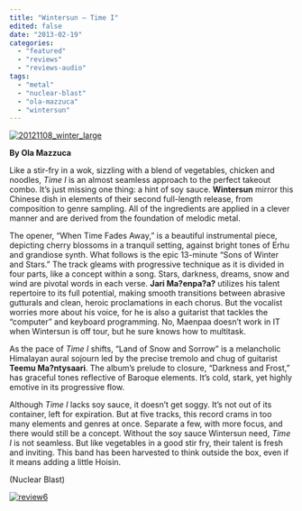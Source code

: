 ```yaml
---
title: "Wintersun – Time I"
edited: false
date: "2013-02-19"
categories:
  - "featured"
  - "reviews"
  - "reviews-audio"
tags:
  - "metal"
  - "nuclear-blast"
  - "ola-mazzuca"
  - "wintersun"
---
```


[![20121108_winter_large](http://www.hellbound.ca/wp-content/uploads/2013/02/20121108_winter_large-590x394.jpg)](http://www.hellbound.ca/wp-content/uploads/2013/02/20121108_winter_large.jpg)

**By Ola Mazzuca**

Like a stir-fry in a wok, sizzling with a blend of vegetables, chicken and noodles, _Time I_ is an almost seamless approach to the perfect takeout combo. It’s just missing one thing: a hint of soy sauce. **Wintersun** mirror this Chinese dish in elements of their second full-length release, from composition to genre sampling. All of the ingredients are applied in a clever manner and are derived from the foundation of melodic metal.

The opener, “When Time Fades Away,” is a beautiful instrumental piece, depicting cherry blossoms in a tranquil setting, against bright tones of Erhu and grandiose synth. What follows is the epic 13-minute “Sons of Winter and Stars.” The track gleams with progressive technique as it is divided in four parts, like a concept within a song. Stars, darkness, dreams, snow and wind are pivotal words in each verse. **Jari Ma?enpa?a?** utilizes his talent repertoire to its full potential, making smooth transitions between abrasive gutturals and clean, heroic proclamations in each chorus. But the vocalist worries more about his voice, for he is also a guitarist that tackles the “computer” and keyboard programming. No, Maenpaa doesn’t work in IT when Wintersun is off tour, but he sure knows how to multitask.

As the pace of _Time I_ shifts, “Land of Snow and Sorrow” is a melancholic Himalayan aural sojourn led by the precise tremolo and chug of guitarist **Teemu Ma?ntysaari**. The album’s prelude to closure, “Darkness and Frost,” has graceful tones reflective of Baroque elements. It’s cold, stark, yet highly emotive in its progressive flow.

Although _Time I_ lacks soy sauce, it doesn’t get soggy. It’s not out of its container, left for expiration. But at five tracks, this record crams in too many elements and genres at once. Separate a few, with more focus, and there would still be a concept. Without the soy sauce Wintersun need, _Time I_ is not seamless. But like vegetables in a good stir fry, their talent is fresh and inviting. This band has been harvested to think outside the box, even if it means adding a little Hoisin.

(Nuclear Blast)

[![review6](http://www.hellbound.ca/wp-content/uploads/2009/08/review6.png)](http://www.hellbound.ca/wp-content/uploads/2009/08/review6.png)

